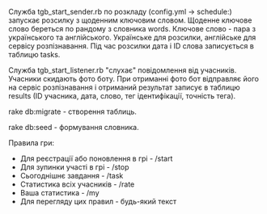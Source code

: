 Служба tgb_start_sender.rb по розкладу (config.yml -> schedule:) запускає розсилку з щоденним ключовим словом.
Щоденне ключове слово береться по рандому з словника words. Ключове слово - пара з українського та англійського. Українське для розсилки, англійське для сервісу розпізнавання. Під час розсилки дата і ID слова записується в таблицю tasks.

Служба tgb_start_listener.rb "слухає" повідомлення від учасників. Учасники скидають фото боту. При отриманні фото бот відправляє його на сервіс розпізнавання і отриманий результат записує в таблицю results (ID учасника, дата, слово, тег ідентифікації, точність тега).

rake db:migrate - створення таблиць.

rake db:seed - формування словника.

Правила гри:
- Для реєстрації або поновлення в грі - /start
- Для зупинки участі в грі - /stop
- Сьогоднішнє завдання - /task
- Статистика всіх учасників - /rate
- Ваша статистика - /my
- Для перегляду цих правил - будь-який текст
